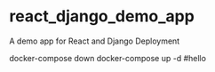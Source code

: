 # react_django_demo_app
A demo app for React and Django Deployment

docker-compose down
docker-compose up -d
#hello
